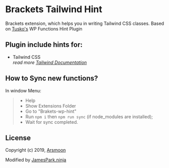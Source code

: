 # Brackets Tailwind Hint

Brackets extension, which helps you in writing Tailwind CSS classes. Based on [Tusko's](https://github.com/Tusko) WP Functions Hint Plugin

## Plugin include hints for:

- Tailwind CSS <br>
  _read more [Tailwind Documentation](https://tailwindcss.com/docs/)_

## How to Sync new functions?

In window Menu:

> - Help
> - Show Extensions Folder
> - Go to "Brakets-wp-hint"
> - Run `npm i` then `npm run sync` (if node_modules are installed);
> - Wait for sync completed.

## License

Copyright (c) 2019, [Arsmoon](https://arsmoon.com/?utm_source=github&utm_medium=article&utm_campaign=brackets-wp-hints&utm_content=readme "Arsmoon")

Modified by [JamesPark.ninja](https://github.com/JamesParkNINJA)
